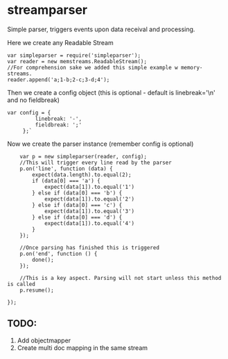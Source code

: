 # streamparser
Simple parser, triggers events upon data receival and processing.

Here we create any Readable Stream

    var simpleparser = require('simpleparser');
    var reader = new memstreams.ReadableStream();
    //For comprehension sake we added this simple example w memory-streams.
    reader.append('a;1-b;2-c;3-d;4');

Then we create a config object (this is optional - default is linebreak='\n' and no fieldbreak)

    var config = {
             linebreak: '-',
             fieldbreak: ';'
         };`

Now we create the parser instance (remember config is optional)

        var p = new simpleparser(reader, config);
        //This will trigger every line read by the parser
        p.on('line', function (data) {
            expect(data.length).to.equal(2);
            if (data[0] === 'a') {
                expect(data[1]).to.equal('1')
            } else if (data[0] === 'b') {
                expect(data[1]).to.equal('2')
            } else if (data[0] === 'c') {
                expect(data[1]).to.equal('3')
            } else if (data[0] === 'd') {
                expect(data[1]).to.equal('4')
            }
        });

        //Once parsing has finished this is triggered
        p.on('end', function () {
            done();
        });

        //This is a key aspect. Parsing will not start unless this method is called
        p.resume();

    });

## TODO:


1. Add objectmapper
2. Create multi doc mapping in the same stream
